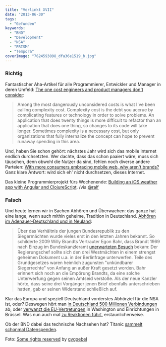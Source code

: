 ```yaml
---
title: "Verlinkt XVII"
date: "2013-06-30"
tags:
  - "Gefunden"
keywords:
  - "BND"
  - "Development"
  - "NSA"
  - "PRISM"
  - "Tempora"
coverImage: "7624593898_dfa36e1519_b.jpg"
---
```


### Richtig

Fantastischer Aha-Artikel für alle Programmierer, Entwickler und Manager in deren Umfeld: [The one cost engineers and product managers don't consider](http://firstround.com/article/The-one-cost-engineers-and-product-managers-dont-consider):

> Among the most dangerously unconsidered costs is what I've been calling complexity cost. Complexity cost is the debt you accrue by complicating features or technology in order to solve problems. An application that does twenty things is more difficult to refactor than an application that does one thing, so changes to its code will take longer. Sometimes complexity is a necessary cost, but only organizations that fully internalize the concept can hope to prevent runaway spending in this area.

Und, haben Sie schon gehört: nächstes Jahr wird sich das mobile Internet endlich durchsetzten. Wer dachte, dass das schon paaiert wäre, muss sich täuschen, denn obwohl die Nutzer da sind, fehlen noch diverse andere Parteien: [With more consumers embracing mobile web, why aren't brands?](http://www.guardian.co.uk/media-network/media-network-blog/2013/jun/27/mobile-web-brands) Ganz klare Antwort: wird sich eh' nicht durchsetzen, dieses Internet.

Das kleine Programmierprojekt fürs Wochenende: [Building an iOS weather app with Angular and ClojureScript](http://keminglabs.com/blog/angular-cljs-mobile-weather-app/). /via [@ralf](https://alpha.app.net/ralf)

### Falsch

Und heute lernen wir in Sachen Abhören und Überwachen: das ganze hat eine lange, wenn auch mithin geheime, Tradition in Deutschland. [Abhören im Adenauer-Deutschland und in Neuland](http://www.heise.de/tp/artikel/39/39408/1.html):

> Über das Verhältnis der jungen Bundesrepublik zu den Siegermächten wurde vieles erst in den letzten Jahren bekannt. So schilderte 2009 Willy Brandts Vertrauter Egon Bahr, dass Brandt 1969 nach Einzug im Bundeskanzleramt [unerwarteten Besuch](http://www.zeit.de/2009/21/D-Souveraenitaet) bekam: Der Regierungschef sollte sich den drei Westmächten in einem strengst geheimen Dokument u.a. in der Berlinfrage unterwerfen. Teile des Grundgesetzes waren heimlich zugunsten "unkündbarer Siegerrechte" von Anfang an außer Kraft gesetzt worden. Bahr erinnert sich noch an die Empörung Brandts, da eine solche Unterwerfung gegen seinen Amtseid verstoße. Als der neue Kanzler hörte, dass seine drei Vorgänger jenen Brief ebenfalls unterschrieben hatten, gab er seinen Widerstand schließlich auf.

Klar das Europa und speziell Deutschland vorderstes Abhörziel für die NSA ist, oder? Deswegen hört man [in Deutschland 500 Millionen Verbindungen](http://www.spiegel.de/netzwelt/netzpolitik/nsa-ueberwacht-500-millionen-verbindungen-in-deutschland-a-908517.html) ab, oder [verwanzt die EU-Vertretungen](http://www.spiegel.de/netzwelt/netzpolitik/nsa-hat-wanzen-in-eu-gebaeuden-installiert-a-908515.html) in Washington und Einrichtungen in Brüssel. Was nun auch mal [zu Reaktionen führt](http://www.spiegel.de/politik/deutschland/reaktionen-auf-abhoerprogramm-der-nsa-gegen-eu-vertretungen-a-908570.html), erstaunlicherweise.

Ob der BND dabei das technische Nachsehen hat? Titanic [sammelt schonmal Datenspenden](http://www.titanic-magazin.de/news/titanic-hilft-dem-bnd-5788/).

Foto: [Some rights reserved](http://creativecommons.org/licenses/by-sa/2.0/) by [gvgoebel](http://www.flickr.com/photos/37467370@N08/)
